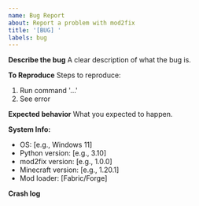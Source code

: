 ```yaml
---
name: Bug Report
about: Report a problem with mod2fix
title: '[BUG] '
labels: bug
---
```


**Describe the bug**
A clear description of what the bug is.

**To Reproduce**
Steps to reproduce:
1. Run command '...'
2. See error

**Expected behavior**
What you expected to happen.

**System Info:**
- OS: [e.g., Windows 11]
- Python version: [e.g., 3.10]
- mod2fix version: [e.g., 1.0.0]
- Minecraft version: [e.g., 1.20.1]
- Mod loader: [Fabric/Forge]

**Crash log**